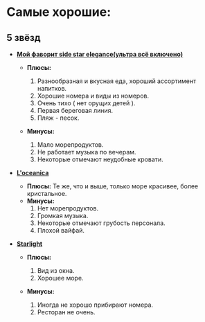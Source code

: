 # Самые хорошие:

## 5 звёзд

- **[Мой фаворит side star elegance(ультра всё включено)](https://ht.kz/findtours?region=&country=1&stars=5&adult=3&child=0&hotel=6751&childAges=&search=1&groupResultByHotels=1&bank=&delta=1&departCity=2&nightsFrom=6&nightsTo=15&dateFrom=15.08.2023)**
  - **Плюсы:**
     1. Разнообразная и вкусная еда, хороший ассортимент напитков. 
     2. Хорошие номера и виды из номеров. 
     3. Очень тихо ( нет орущих детей ).
     4. Первая береговая линия.
     5. Пляж - песок.

  - **Минусы:**
     
     1. Мало морепродуктов.
     2. Не работает музыка по вечерам.
     3. Некоторые отмечают неудобные кровати.


- **[L'oceanica](https://ht.kz/findtours?region=&country=1&stars=5&adult=3&child=0&hotel=4091&childAges=&search=1&groupResultByHotels=1&bank=&delta=1&departCity=2&nightsFrom=6&nightsTo=15&dateFrom=15.08.2023)**
	
  - **Плюсы:**
     Те же, что и выше, только море красивее, более кристальное.
  - **Минусы:**
     1. Нет морепродуктов.
     2. Громкая музыка.
     3. Некоторые отмечают грубость персонала.
     4. Плохой вайфай.


- **[Starlight](https://ht.kz/findtours?region=&country=1&stars=5&adult=3&child=0&hotel=4487&childAges=&search=1&groupResultByHotels=1&bank=&delta=1&departCity=2&nightsFrom=5&nightsTo=15&dateFrom=15.08.2023)**

   - **Плюсы:**
      1. Вид из окна.
      2. Хорошее море.
      
   - **Минусы:**
      1. Иногда не хорошо прибирают номера.
      2. Ресторан не очень.

 